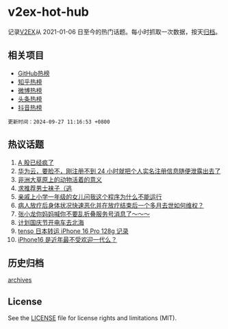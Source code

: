 # v2ex-hot-hub

 记录[V2EX](https://www.v2ex.com/)从 2021-01-06 日至今的热门话题。每小时抓取一次数据，按天[归档](archives)。
 
 ## 相关项目

- [GitHub热榜](https://github.com/lonnyzhang423/github-hot-hub)
- [知乎热榜](https://github.com/lonnyzhang423/zhihu-hot-hub)
- [微博热榜](https://github.com/lonnyzhang423/weibo-hot-hub)
- [头条热榜](https://github.com/lonnyzhang423/toutiao-hot-hub)
- [抖音热榜](https://github.com/lonnyzhang423/douyin-hot-hub)


 `更新时间：2024-09-27 11:16:53 +0800`

## 热议话题

1. [A 股已经疯了](https://www.v2ex.com/t/1075993)
1. [华为云，要脸不，刚注册不到 24 小时就把个人实名注册信息随便泄露出去了](https://www.v2ex.com/t/1076037)
1. [非洲大草原上的动物活着的意义](https://www.v2ex.com/t/1076167)
1. [求推荐男士袜子（逃](https://www.v2ex.com/t/1075936)
1. [亲戚上小学一年级的女儿问我这个程序为什么不能运行](https://www.v2ex.com/t/1075959)
1. [病人放疗后身体状况快速恶化并在放疗结束后一个多月去世如何维权？](https://www.v2ex.com/t/1075987)
1. [张小龙你妈妈喊你不要乱折叠服务号消息了～～～](https://www.v2ex.com/t/1076171)
1. [计划国庆节开电车去北海](https://www.v2ex.com/t/1076021)
1. [tenso 日本转运 iPhone 16 Pro 128g 记录](https://www.v2ex.com/t/1076032)
1. [iPhone16 是近年最不受欢迎一代么？](https://www.v2ex.com/t/1075963)

## 历史归档

[archives](archives)

## License

See the [LICENSE](LICENSE) file for license rights and limitations (MIT).
